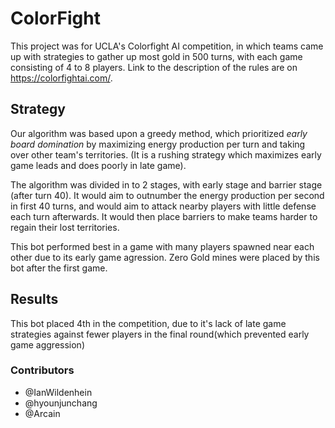 # ColorFight

This project was for UCLA's Colorfight AI competition, in which teams came up with strategies to gather up most gold in 500 turns, with each game consisting of 4 to 8 players. Link to the description of the rules are on https://colorfightai.com/.

## Strategy ##
Our algorithm was based upon a greedy method, which prioritized *early board domination* by maximizing energy production per turn and taking over other team's territories. (It is a rushing strategy which maximizes early game leads and does poorly in late game).

The algorithm was divided in to 2 stages, with early stage and barrier stage (after turn 40). It would aim to outnumber the energy production per second in first 40 turns, and would aim to attack nearby players with little defense each turn afterwards. It would then place barriers to make teams harder to regain their lost territories.

This bot performed best in a game with many players spawned near each other due to its early game agression. 
Zero Gold mines were placed by this bot after the first game.

## Results ##
This bot placed 4th in the competition, due to it's lack of late game strategies against fewer players in the final round(which prevented early game aggression)


### Contributors ###
 - @IanWildenhein
 - @hyounjunchang
 - @Arcain
